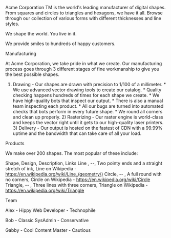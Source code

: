 Acme Corporation TM is the world's leading manufacturer of digital shapes. From squares and circles to triangles and hexagons, we have it all. Browse through our collection of various forms with different thicknesses and line styles.

We shape the world. You live in it.

We provide smiles to hundreds of happy customers.

Manufacturing

At Acme Corporation, we take pride in what we create. Our manufacturing process goes through 3 different stages of fine workmanship to give you the best possible shapes.

1) Drawing - Our shapes are drawn with precision to 1/100 of a millimeter. * We use advanced vector drawing tools to create our catalog. * Quality checking happens hundreds of times for each shape we create. * We have high-quality bots that inspect our output. * There is also a manual team inspecting each product. * All our bugs are turned into automated checks that bots perform in every future shape. * We round all corners and clean up properly. 2) Rasterizing - Our raster engine is world-class and keeps the vector right until it gets to our high-quality laser printers. 3) Delivery - Our output is hosted on the fastest of CDN with a 99.99% uptime and the bandwidth that can take care of all your load.

Products

We make over 200 shapes. The most popular of these include:

Shape, Design, Description, Links Line , --, Two pointy ends and a straight stretch of ink, Line on Wikipedia - https://en.wikipedia.org/wiki/Line_(geometry\) Circle, -- , A full round with no corners, Circle on Wikipedia - https://en.wikipedia.org/wiki/Circle Triangle, -- , Three lines with three corners, Triangle on Wikipedia - https://en.wikipedia.org/wiki/Triangle

Team

Alex - Hippy Web Developer - Technophile

Bob - Classic SysAdmin - Conservative

Gabby - Cool Content Master - Cautious
